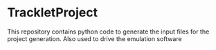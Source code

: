 # TrackletProject
This repository contains python code to generate the input files for the project generation. Also used to drive the emulation software
